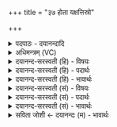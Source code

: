 +++
title = "३७ होता यक्षत्तिस्रो"

+++
<details><summary>पदपाठः - दयानन्दादि</summary>

होता॑। य॒क्ष॒त्। ति॒स्रः। दे॒वीः। न। भे॒ष॒जम्। त्रयः॑। त्रि॒धात॑व॒ इति॑ त्रि॒ऽधात॑वः। अ॒पसः॑। रू॒पम्। इन्द्रे॑। हि॒र॒ण्यय॑म्। अ॒श्विना॑। इडा॑। न। भार॑ती। वा॒चा। सर॑स्वती। महः॑। इन्द्रा॑य। दु॒हे॒। इ॒न्द्रि॒यम्। पयः॑। सोमः॑। प॒रि॒स्रुतेति॑ परि॒ऽस्रुता॑। घृ॒तम्। मधु॑। व्यन्तु॑। आज्य॑स्य। होतः॑। यज॑। ३७।
</details>

<details><summary>अधिमन्त्रम् (VC)</summary>

- अश्व्यादयो देवताः
- स्वस्त्यात्रेय ऋषिः
- धृतिः
- ऋषभः
</details>

<details><summary>दयानन्द-सरस्वती (हि) - विषयः</summary>

फिर उसी विषय को अगले मन्त्र में कहा है ॥
</details>

<details><summary>दयानन्द-सरस्वती (हि) - पदार्थः</summary>

पदार्थान्वयभाषाः -  हे (होतः) विद्या देनेवाले विद्वज्जन ! जैसे (होता) विद्या लेनेवाला (तिस्रः) तीन (देवीः) देदीप्यमान नीतियों के (न) समान (भेषजम्) औषध को (यक्षत्) अच्छे प्रकार प्राप्त करें वा जैसे (अपसः) कर्मवान् (त्रिधातवः, त्रयः) सब विषयों को धारण करनेवाले सत्व, रजस्, तम गुण जिनमें विद्यमान वे तीन अर्थात् अस्मद्, युष्मद् और तद् पदवाच्य जीव (हिरण्ययम्) ज्योतिर्मय (रूपम्) नेत्र के विषय रूप को (इन्द्रे) बिजुली में प्राप्त करें वा (अश्विना) सूर्य और चन्द्रमा तथा (इडा) स्तुति करने योग्य (भारती) धारणावाली बुद्धि के (न) समान (सरस्वती) अत्यन्त विदुषी (वाचा) विद्या और सुशिक्षायुक्त वाणी से (इन्द्राय) ऐश्वर्य्यवान् के लिए (महः) अत्यन्त (इन्द्रियम्) धन की (दुहे) परिपूर्णता करती वैसे जो (परिस्रुता) सब ओर प्राप्त हुए रस के साथ (पयः) दूध (सोमः) औषधिसमूह (घृतम्) घी (मधु) सहत (व्यन्तु) प्राप्त होवें, उनके साथ वर्त्तमान तू (आज्यस्य) घी का (यज) हवन कर ॥३७ ॥
</details>

<details><summary>दयानन्द-सरस्वती (हि) - भावार्थः</summary>

भावार्थभाषाः -  इस मन्त्र में उपमा और वाचकलुप्तोपमालङ्कार हैं। हे मनुष्यो ! जैसे हाड, मज्जा और वीर्य शरीर में कार्य के साधन हैं वा जैसे सूर्य आदि और वाणी सब को जनानेवाले हैं, वैसे होके और सृष्टि की विद्या को प्राप्त होके लक्ष्मीवाले होओ ॥३७ ॥
</details>

<details><summary>दयानन्द-सरस्वती (सं) - विषयः</summary>

पुनस्तमेव विषयमाह ॥
</details>

<details><summary>दयानन्द-सरस्वती (सं) - पदार्थः</summary>

पदार्थान्वयभाषाः -  हे होतर्यथा होता तिस्रो देवीर्न भेषजं यक्षद् यथाऽपसस्त्रिधातवस्त्रयो हिरण्ययं रूपमिन्द्रे यजेरन्। अश्विनेडा भारती न सरस्वती वाचेन्द्राय मह इन्द्रियं दुहे तथा यानि परिस्रुता पयस्सोमो घृतं मधु व्यन्तु तैः सह वर्त्तमानस्त्वमाज्यस्य यज ॥३७ ॥
</details>

<details><summary>दयानन्द-सरस्वती (सं) - भावार्थः</summary>

भावार्थभाषाः -  अत्रोपमावाचकलुप्तोपमालङ्कारौ। हे मनुष्याः ! यथाऽस्थिमज्जवीर्य्याणि शरीरे कर्मसाधनानि सन्ति, यथा च सूर्यादयो वाणी च सर्वज्ञापकाः सन्ति तथा भूत्वा सृष्टिविद्यां प्राप्य श्रीमन्तो भवत ॥३७ ॥
</details>

<details><summary>सविता जोशी ← दयानन्दः (म) - भावार्थः</summary>

भावार्थभाषाः -  या मंत्रात उपमा व वाचकलुप्तोपमालंकार आहे. हे माणसांनो ! जसे अस्थि, मज्जा व वीर्य ही शरीराचे कार्य करण्याची साधने आहेत किंवा जसे सूर्य सर्वांना उत्पन्न करतो व वाणीने सर्व कार्य पार पडते तसे सृष्टीविद्या जाणून लक्ष्मी प्राप्त करा.
</details>